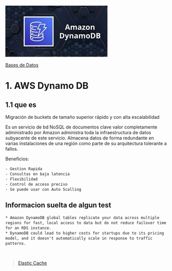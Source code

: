 ![Amazon Dynamo DB](../../00_assets/Bases%20de%20Datos/dynamodb.jpeg)

[Bases de Datos](../../3-Bases_de_Datos/)

# 1. AWS Dynamo DB

## 1.1 que es

Migración de buckets de tamaño superior rápido y con alta escalabilidad

Es un servicio de bd NoSQL de documentos clave valor completamente administrado por Amazon administra toda la infraestructura de datos subyacente de este servicio. Almacena datos de forma redundante en varias instalaciones de una región como parte de su arquitectura tolerante a fallos.

Beneficios:

    - Gestion Rapida
    - Consultas en baja latencia
    - Flexibilidad 
    - Control de acceso preciso
    - Se puede usar con Auto Scalling

## Informacion suelta de algun test

    * Amazon DynamoDB global tables replicate your data across multiple regions for fast, local access to data but do not reduce failover time for an RDS instance.
    * DynamoDB could lead to higher costs for startups due to its pricing model, and it doesn't automatically scale in response to traffic patterns.


<br/>

> [Elastic Cache](./ElasticCache.md)

<br/>